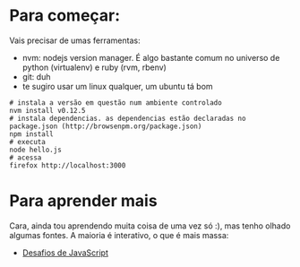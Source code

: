 # Para começar:

Vais precisar de umas ferramentas:
* nvm: nodejs version manager. É algo bastante comum no universo de python (virtualenv) e ruby (rvm, rbenv)
* git: duh
* te sugiro usar um linux qualquer, um ubuntu tá bom

```
# instala a versão em questão num ambiente controlado
nvm install v0.12.5
# instala dependencias. as dependencias estão declaradas no package.json (http://browsenpm.org/package.json)
npm install
# executa
node hello.js
# acessa
firefox http://localhost:3000
```

# Para aprender mais

Cara, ainda tou aprendendo muita coisa de uma vez só :), mas tenho olhado algumas fontes. A maioria é interativo, o que é mais massa:

* [Desafios de JavaScript](http://github.com/kolodny/exercises)
